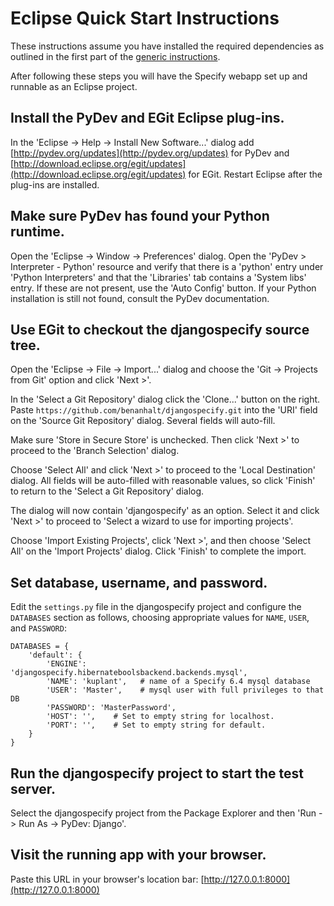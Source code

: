 Eclipse Quick Start Instructions
================================
These instructions assume you have installed the required dependencies
as outlined in the first part of the [generic
instructions](README.md).

After following these steps you will have the Specify webapp set up
and runnable as an Eclipse project.

Install the PyDev and EGit Eclipse plug-ins.
--------------------------------------------
In the 'Eclipse -> Help -> Install New Software...' dialog add
[http://pydev.org/updates](http://pydev.org/updates) for PyDev and
[http://download.eclipse.org/egit/updates](http://download.eclipse.org/egit/updates)
for EGit. Restart Eclipse after the plug-ins are installed.

Make sure PyDev has found your Python runtime.
----------------------------------------------
Open the 'Eclipse -> Window -> Preferences' dialog. Open the 'PyDev >
Interpreter - Python' resource and verify that there is a 'python'
entry under 'Python Interpreters' and that the 'Libraries' tab
contains a 'System libs' entry. If these are not present, use the
'Auto Config' button. If your Python installation is still not found,
consult the PyDev documentation.

Use EGit to checkout the djangospecify source tree.
---------------------------------------------------
Open the 'Eclipse -> File -> Import...' dialog and choose the 'Git ->
Projects from Git' option and click 'Next >'.

In the 'Select a Git Repository' dialog click the 'Clone...' button on
the right. Paste `https://github.com/benanhalt/djangospecify.git`
into the 'URI' field on the 'Source Git Repository' dialog. Several
fields will auto-fill.

Make sure 'Store in Secure Store' is unchecked. Then click 'Next >' to
proceed to the 'Branch Selection' dialog.

Choose 'Select All' and click 'Next >' to proceed to the 'Local
Destination' dialog. All fields will be auto-filled with reasonable
values, so click 'Finish' to return to the 'Select a Git Repository'
dialog.

The dialog will now contain 'djangospecify' as an option. Select it
and click 'Next >' to proceed to 'Select a wizard to use for importing
projects'.

Choose 'Import Existing Projects', click 'Next >', and then choose
'Select All' on the 'Import Projects' dialog. Click 'Finish' to
complete the import.

Set database, username, and password.
-------------------------------------
Edit the `settings.py` file in the djangospecify project and configure
the `DATABASES` section as follows, choosing appropriate values for
`NAME`, `USER`, and `PASSWORD`:

    DATABASES = {
        'default': {
            'ENGINE': 'djangospecify.hibernateboolsbackend.backends.mysql',
            'NAME': 'kuplant',   # name of a Specify 6.4 mysql database
            'USER': 'Master',    # mysql user with full privileges to that DB
            'PASSWORD': 'MasterPassword',
            'HOST': '',    # Set to empty string for localhost.
            'PORT': '',    # Set to empty string for default.
        }
    }


Run the djangospecify project to start the test server.
-------------------------------------------------------
Select the djangospecify project from the Package Explorer and then
'Run -> Run As -> PyDev: Django'.

Visit the running app with your browser.
----------------------------------------
Paste this URL in your browser's location bar:
[http://127.0.0.1:8000](http://127.0.0.1:8000)
